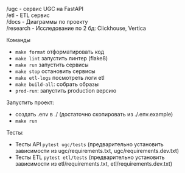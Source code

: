 /ugc - cервис UGC на FastAPI  
/etl - ETL сервис  
/docs - Диаграммы по проекту  
/research - Исследование по 2 бд: Clickhouse, Vertica


Команды
- `make format` отформатировать код
- `make lint` запустить линтер (flake8)
- `make run` запустить сервисы
- `make stop` остановить сервисы
- `make etl-logs` посмотреть логи etl
- `make build-all`: собрать образы
- `prod-run`: запустить production версию


Запустить проект: 
- создать .env в ./ (достаточно скопировать из ./.env.example)
- `make run`


Тесты:

- Тесты API `pytest ugc/tests` (предварительно установить зависимости из ugc/requirements.txt, ugc/requirements.dev.txt)
- Тесты ETL `pytest etl/tests` (предварительно установить зависимости из etl/requirements.txt, etl/requirements.dev.txt)
